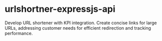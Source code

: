 # urlshortner-expressjs-api
Develop URL shortener with KPI integration. Create concise links for large URLs, addressing customer needs for efficient redirection and tracking performance.
